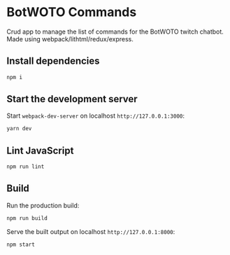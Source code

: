 # BotWOTO Commands

Crud app to manage the list of commands for the BotWOTO twitch chatbot. Made using webpack/lithtml/redux/express.

## Install dependencies

```sh
npm i
```

## Start the development server

Start `webpack-dev-server` on localhost `http://127.0.0.1:3000`:

```sh
yarn dev
```

## Lint JavaScript

```sh
npm run lint
```


## Build

Run the production build:

```sh
npm run build
```

Serve the built output on localhost `http://127.0.0.1:8000`:

```sh
npm start
```